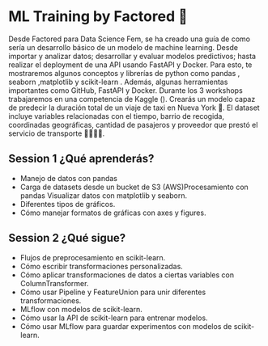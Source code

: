 # ML Training by Factored 🚀

Desde Factored para Data Science Fem, se ha creado una guía de como sería un desarrollo básico de un modelo de machine learning. Desde importar y analizar datos; desarrollar y evaluar modelos predictivos; hasta realizar el deployment de una API usando FastAPI y Docker. Para esto, te mostraremos algunos conceptos y librerías de python como pandas , seaborn ,matplotlib y  scikit-learn . Además, algunas herramientas importantes como GitHub, FastAPI y Docker.
Durante los 3 workshops trabajaremos en una competencia de Kaggle (). Crearás un modelo capaz de predecir la duración total de un viaje de taxi en Nueva York 🗽. El dataset incluye variables relacionadas con el tiempo, barrio de recogida, coordinadas geográficas, cantidad de pasajeros y proveedor que prestó el servicio de transporte 🚕💨💨💨.

##  Session 1 ¿Qué aprenderás?

- Manejo de datos con pandas
- Carga de datasets desde un bucket de S3 (AWS)Procesamiento con pandas Visualizar datos con matplotlib y seaborn.
- Diferentes tipos de gráficos.
- Cómo manejar formatos de gráficas con axes y figures.

##  Session 2 ¿Qué sigue?

- Flujos de preprocesamiento en scikit-learn.
- Cómo escribir transformaciones personalizadas.
- Cómo aplicar transformaciones de datos a ciertas variables con ColumnTransformer.
- Cómo usar Pipeline y FeatureUnion para unir diferentes transformaciones.
- MLflow con modelos de scikit-learn.
- Cómo usar la API de scikit-learn para entrenar modelos.
- Cómo usar MLflow para guardar experimentos con modelos de scikit-learn.

